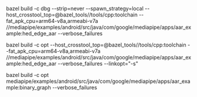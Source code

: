bazel build -c dbg --strip=never --spawn_strategy=local --host_crosstool_top=@bazel_tools//tools/cpp:toolchain --fat_apk_cpu=arm64-v8a,armeabi-v7a //mediapipe/examples/android/src/java/com/google/mediapipe/apps/aar_example:hed_edge_aar --verbose_failures

bazel build -c opt --host_crosstool_top=@bazel_tools//tools/cpp:toolchain --fat_apk_cpu=arm64-v8a,armeabi-v7a //mediapipe/examples/android/src/java/com/google/mediapipe/apps/aar_example:hed_edge_aar --verbose_failures --linkopt="-s"


bazel build -c opt mediapipe/examples/android/src/java/com/google/mediapipe/apps/aar_example:binary_graph --verbose_failures